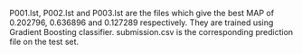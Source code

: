 P001.lst, P002.lst and P003.lst are the files which give the best MAP of 0.202796, 0.636896 and 0.127289 respectively. They are trained using Gradient Boosting classifier. 
submission.csv is the corresponding prediction file on the test set. 
